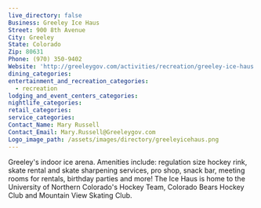 ```yaml
---
live_directory: false
Business: Greeley Ice Haus
Street: 900 8th Avenue
City: Greeley
State: Colorado
Zip: 80631
Phone: (970) 350-9402
Website: 'http://greeleygov.com/activities/recreation/greeley-ice-haus'
dining_categories:
entertainment_and_recreation_categories:
  - recreation
lodging_and_event_centers_categories:
nightlife_categories:
retail_categories:
service_categories:
Contact_Name: Mary Russell
Contact_Email: Mary.Russell@Greeleygov.com
Logo_image_path: /assets/images/directory/greeleyicehaus.png
---
```



Greeley's indoor ice arena. Amenities include: regulation size hockey rink, skate rental and skate sharpening services, pro shop, snack bar, meeting rooms for rentals, birthday parties and more! The Ice Haus is home to the University of Northern Colorado's Hockey Team, Colorado Bears Hockey Club and Mountain View Skating Club.